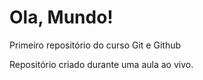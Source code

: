 # Ola, Mundo!
 Primeiro repositório do curso Git e Github

Repositório criado durante uma aula ao vivo.